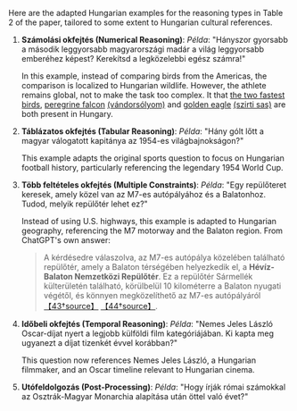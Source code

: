 Here are the adapted Hungarian examples for the reasoning types in Table 2 of
the paper, tailored to some extent to Hungarian cultural references.

1. **Számolási okfejtés (Numerical Reasoning)**:
   *Példa*: "Hányszor gyorsabb a második leggyorsabb magyarországi madár a
   világ leggyorsabb emberéhez képest? Kerekítsd a legközelebbi egész számra!"
   
   In this example, instead of comparing birds from the Americas, the
   comparison is localized to Hungarian wildlife. However, the athlete remains
   global, not to make the task too complex.
   It that [the two fastest
   birds](https://amierdonk.hu/2019/09/22/ok-vilag-leggyorsabb-madarai/),
   [peregrine falcon](https://en.wikipedia.org/wiki/Peregrine_falcon)
   [(vándorsólyom)](https://hu.wikipedia.org/wiki/V%C3%A1ndors%C3%B3lyom) and
   [golden eagle](https://en.wikipedia.org/wiki/Golden_eagle)
   [(szirti sas)](https://hu.wikipedia.org/wiki/Szirti_sas) are both present in Hungary.


2. **Táblázatos okfejtés (Tabular Reasoning)**:
   *Példa*: "Hány gólt lőtt a magyar válogatott kapitánya az 1954-es világbajnokságon?"
   
   This example adapts the original sports question to focus on Hungarian football history, particularly referencing the legendary 1954 World Cup.

3. **Több feltételes okfejtés (Multiple Constraints)**:
   *Példa*: "Egy repülőteret keresek, amely közel van az M7-es autópályához és a Balatonhoz. Tudod, melyik repülőtér lehet ez?"
   
   Instead of using U.S. highways, this example is adapted to Hungarian geography, referencing the M7 motorway and the Balaton region.
   From ChatGPT's own answer: 

   > A kérdésedre válaszolva, az M7-es autópálya közelében található repülőtér,
   > amely a Balaton térségében helyezkedik el, a **Hévíz-Balaton Nemzetközi
   > Repülőtér**. Ez a repülőtér Sármellék külterületén található, körülbelül
   > 10 kilométerre a Balaton nyugati végétől, és könnyen megközelíthető az
   > M7-es autópályáról
   > [【43†source】](https://hu.wikipedia.org/wiki/H%C3%A9v%C3%ADz-Balaton_nemzetk%C3%B6zi_rep%C3%BCl%C5%91t%C3%A9r)
   > [【44†source】](https://hu.wikipedia.org/wiki/M7-es_aut%C3%B3p%C3%A1lya_(Magyarorsz%C3%A1g)). 


4. **Időbeli okfejtés (Temporal Reasoning)**:
   *Példa*: "Nemes Jeles László Oscar-díjat nyert a legjobb külföldi film
   kategóriájában. Ki kapta meg ugyanezt a díjat tizenkét évvel korábban?"
   
   This question now references Nemes Jeles László, a Hungarian filmmaker, and an Oscar timeline relevant to Hungarian cinema.

5. **Utófeldolgozás (Post-Processing)**:
   *Példa*: "Hogy írják római számokkal az Osztrák-Magyar Monarchia alapítása után öttel való évet?"
